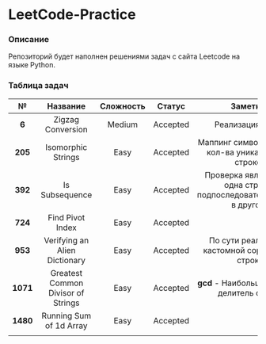# LeetCode-Practice

### Описание

Репозиторий будет наполнен решениями задач с сайта Leetcode на языке Python.

### Таблица задач

|    №     |              Название              | Сложность |  Статус  |                             Заметки                              |
|:--------:|:----------------------------------:|:---------:|:--------:|:----------------------------------------------------------------:|
|  **6**   |         Zigzag Conversion          |  Medium   | Accepted |                         Реализация змеи                          |
| **205**  |         Isomorphic Strings         |   Easy    | Accepted |        Маппинг символов и учет кол-ва уникальных в строке        |
| **392**  |           Is Subsequence           |   Easy    | Accepted | Проверка является ли одна строка подпоследовательностью в другой |
| **724**  |          Find Pivot Index          |   Easy    | Accepted |                                                                  |
| **953**  |   Verifying an Alien Dictionary    |   Easy    | Accepted |          По сути реализация кастомной сортировки строк           |
| **1071** | Greatest Common Divisor of Strings |   Easy    | Accepted |            **gcd** - Наибольший общий делитель строк             |
| **1480** |      Running Sum of 1d Array       |   Easy    | Accepted |                                                                  |
|          |                                    |           |          |                                                                  |






